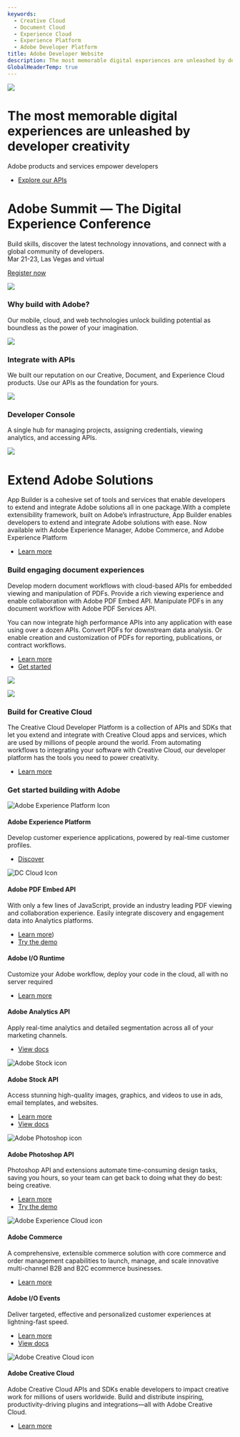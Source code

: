 ```yaml
---
keywords:
  - Creative Cloud
  - Document Cloud
  - Experience Cloud
  - Experience Platform
  - Adobe Developer Platform
title: Adobe Developer Website
description: The most memorable digital experiences are unleashed by developer creativity. Adobe products and services empower developers.
GlobalHeaderTemp: true  
---
```


<Hero slots="image, heading, text, buttons" variant="fullwidth" background="rgb(15, 55, 95)" />

![](./images/F_Illu_DevEcoHomepage_1440x500_2x.png)

# The most memorable digital experiences are unleashed by developer creativity

Adobe products and services empower developers

* [Explore our APIs](/apis)

<AnnouncementBlock slots="heading, text, button" />

# Adobe Summit — The Digital Experience Conference

Build skills, discover the latest technology innovations, and connect with a global community of developers.  
Mar 21-23, Las Vegas and virtual

[Register now](https://summit.adobe.com/na/?promoid=WT7FJ1RC&mv=other)

<TextBlock slots="image, heading, text" width="33%" isCentered theme="lightest" />

![](./images/home-illustration1.png)

### Why build with Adobe?

Our mobile, cloud, and web technologies unlock building potential as boundless as the power of your imagination.



<TextBlock slots="image, heading, text" width="33%" isCentered theme="lightest" />

![](./images/home-illustration2.png)

### Integrate with APIs

We built our reputation on our Creative, Document, and Experience Cloud products. Use our APIs as the foundation for yours.  



<TextBlock slots="image, heading, text" width="33%" isCentered />

![](./images/home-illustration3.png)

### Developer Console

A single hub for managing projects, assigning credentials, viewing analytics, and accessing APIs.



<TextBlock slots="image, heading, text, buttons" theme="light" />

![](./images/F_Illu_DevEcoFirefly_discovery_banner_746x500_2x.png)

# Extend Adobe Solutions

App Builder is a cohesive set of tools and services that enable developers to extend and integrate Adobe solutions all in one package.​ With a complete extensibility framework, built on Adobe’s infrastructure, App Builder enables developers to extend and integrate Adobe solutions with ease. Now available with Adobe Experience Manager, Adobe Commerce, and Adobe Experience Platform

* [Learn more](/app-builder/)



<TextBlock slots="heading, text1, text2, buttons, image" theme="light" />

### Build engaging document experiences

Develop modern document workflows with cloud-based APIs for embedded viewing and manipulation of PDFs. Provide a rich viewing experience and enable collaboration with Adobe PDF Embed API. Manipulate PDFs in any document workflow with Adobe PDF Services API.

You can now integrate high performance APIs into any application with ease using over a dozen APIs. Convert PDFs for downstream data analysis. Or enable creation and customization of PDFs for reporting, publications, or contract workflows.

* [Learn more](https://developer.adobe.com/document-services/)
* [Get started](https://documentcloud.adobe.com/dc-integration-creation-app-cdn/main.html)


![](./images/F_Illu_DevEcoDC_discovery_banner_756x500_2x.png)



<TextBlock slots="image, heading, text, buttons" theme="light" />

![](./images/F_Illu_DevEcoCCdiscovery_banner_746x500_2x.png)

### Build for Creative Cloud

The Creative Cloud Developer Platform is a collection of APIs and SDKs that let you extend and integrate with Creative Cloud apps and services, which are used by millions of people around the world. From automating workflows to integrating your software with Creative Cloud, our developer platform has the tools you need to power creativity.

* [Learn more](/creative-cloud/)

<TitleBlock slots="heading" /> 

### Get started building with Adobe




<ProductCard slots="icon, heading, text, buttons" width="33%" />

![Adobe Experience Platform Icon](https://developer.adobe.com/shared/icons/experience_platform_appicon_RGB_noshadow_64.svg)

#### Adobe Experience Platform

Develop customer experience applications, powered by real-time customer profiles.  

* [Discover](/experience-platform-apis/)



<ProductCard slots="icon, heading, text, buttons" width="33%" />

![DC Cloud Icon](https://developer.adobe.com/shared/icons/dc_appicon_64.svg)

#### Adobe PDF Embed API

With only a few lines of JavaScript, provide an industry leading PDF viewing and collaboration experience. Easily integrate discovery and engagement data into Analytics platforms.

* [Learn more](/document-services/apis/pdf-embed/))
* [Try the demo](https://www.adobe.com/go/pdfEmbedAPI_demo)



<ProductCard slots="heading, text, buttons" width="33%" />

#### Adobe I/O Runtime

Customize your Adobe workflow, deploy your code in the cloud, all with no server required  

* [Learn more](/runtime)



<ProductCard slots="heading, text, buttons" width="33%" />

#### Adobe Analytics API

Apply real-time analytics and detailed segmentation across all of your marketing channels.   

* [View docs](/analytics-apis/docs/2.0/)



<ProductCard slots="icon, heading, text, buttons" width="33%" />

![Adobe Stock icon](https://developer.adobe.com/shared/icons/st_appicon_64.svg)

#### Adobe Stock API

Access stunning high-quality images, graphics, and videos to use in ads, email templates, and websites.   

* [Learn more](/stock)
* [View docs](/stock/docs/getting-started/)



<ProductCard slots="icon, heading, text, buttons" width="33%" />

![Adobe Photoshop icon](https://developer.adobe.com/shared/icons/ps_appicon_64.svg)

#### Adobe Photoshop API

Photoshop API and extensions automate time-consuming design tasks, saving you hours, so your team can get back to doing what they do best: being creative.   

* [Learn more](/photoshop/api/)
* [Try the demo](/photoshop/api/demo/)



<ProductCard slots="icon, heading, text, buttons" width="33%" />

![Adobe Experience Cloud icon](https://developer.adobe.com/shared/icons/ec_helpx_ontile_48.svg)

#### Adobe Commerce

A comprehensive, extensible commerce solution with core commerce and order management capabilities to launch, manage, and scale innovative multi-channel B2B and B2C ecommerce businesses.

* [Learn more](/commerce/)



<ProductCard slots="heading, text, buttons" width="33%" />

#### Adobe I/O Events

Deliver targeted, effective and personalized customer experiences at lightning-fast speed.   

* [Learn more](/events)
* [View docs](/events/docs)



<ProductCard slots="icon, heading, text, buttons" width="33%" />

![Adobe Creative Cloud icon](https://developer.adobe.com/shared/icons/cc_appicon_64.svg)

#### Adobe Creative Cloud

Adobe Creative Cloud APIs and SDKs enable developers to impact creative work for millions of users worldwide. Build and distribute inspiring, productivity-driving plugins and integrations—all with Adobe Creative Cloud.

* [Learn more](/creative-cloud)
